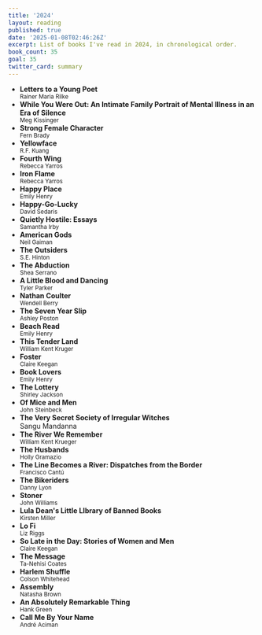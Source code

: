 ```yaml
---
title: '2024'
layout: reading
published: true
date: '2025-01-08T02:46:26Z'
excerpt: List of books I've read in 2024, in chronological order.
book_count: 35
goal: 35
twitter_card: summary
---
```


- **Letters to a Young Poet**
  <div><small>Rainer Maria Rilke</small></div>
- **While You Were Out: An Intimate Family Portrait of Mental Illness in an Era of Silence**
  <div><small>Meg Kissinger</small></div>
- **Strong Female Character**
  <div><small>Fern Brady</small></div>
- **Yellowface**
  <div><small>R.F. Kuang</small></div>
- **Fourth Wing**
  <div><small>Rebecca Yarros</small></div>
- **Iron Flame**
  <div><small>Rebecca Yarros</small></div>
- **Happy Place**
  <div><small>Emily Henry</small></div>
- **Happy-Go-Lucky**
  <div><small>David Sedaris</small></div>
- **Quietly Hostile: Essays**
  <div><small>Samantha Irby</small></div>
- **American Gods**
  <div><small>Neil Gaiman</small></div>
- **The Outsiders**
  <div><small>S.E. Hinton</small></div>
- **The Abduction**
  <div><small>Shea Serrano</small></div>
- **A Little Blood and Dancing**
  <div><small>Tyler Parker</small></div>
- **Nathan Coulter**
  <div><small>Wendell Berry</small></div>
- **The Seven Year Slip**
  <div><small>Ashley Poston</small></div>
- **Beach Read**
  <div><small>Emily Henry</small></div>
- **This Tender Land**
  <div><small>William Kent Kruger</small></div>
- **Foster**
  <div><small>Claire Keegan</small></div>
- **Book Lovers**
  <div><small>Emily Henry</small></div>
- **The Lottery**
  <div><small>Shirley Jackson</small></div>
- **Of Mice and Men**
  <div><small>John Steinbeck</small></div>
- **The Very Secret Society of Irregular Witches**
  <div><small></small>Sangu Mandanna</div>
- **The River We Remember**
  <div><small>William Kent Krueger</small></div>
- **The Husbands**
  <div><small>Holly Gramazio</small></div>
- **The Line Becomes a River: Dispatches from the Border**
  <div><small>Francisco Cantú</small></div>
- **The Bikeriders**
  <div><small>Danny Lyon</small></div>
- **Stoner**
  <div><small>John Williams</small></div>
- **Lula Dean's Little LIbrary of Banned Books**
  <div><small>Kirsten Miller</small></div>
- **Lo Fi**
  <div><small>Liz Riggs</small></div>
- **So Late in the Day: Stories of Women and Men**
  <div><small>Claire Keegan</small></div>
- **The Message**
  <div><small>Ta-Nehisi Coates</small></div>
- **Harlem Shuffle**
  <div><small>Colson Whitehead</small></div>
- **Assembly**
  <div><small>Natasha Brown</small></div>
- **An Absolutely Remarkable Thing**
  <div><small>Hank Green</small></div>
- **Call Me By Your Name**
  <div><small>André Aciman</small></div>
